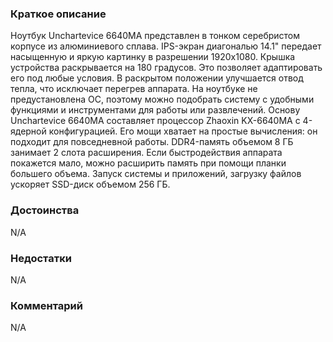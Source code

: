 ### **Краткое описание**
Ноутбук Unchartevice 6640MA представлен в тонком серебристом корпусе из алюминиевого сплава. IPS-экран диагональю 14.1" передает насыщенную и яркую картинку в разрешении 1920x1080. Крышка устройства раскрывается на 180 градусов. Это позволяет адаптировать его под любые условия. В раскрытом положении улучшается отвод тепла, что исключает перегрев аппарата. На ноутбуке не предустановлена ОС, поэтому можно подобрать систему с удобными функциями и инструментами для работы или развлечений.  Основу Unchartevice 6640MA составляет процессор Zhaoxin KX-6640MA с 4-ядерной конфигурацией. Его мощи хватает на простые вычисления: он подходит для повседневной работы. DDR4-память объемом 8 ГБ занимает 2 слота расширения. Если быстродействия аппарата покажется мало, можно расширить память при помощи планки большего объема. Запуск системы и приложений, загрузку файлов ускоряет SSD-диск объемом 256 ГБ.

### **Достоинства**
N/A

### **Недостатки**
N/A

### **Комментарий**
N/A
